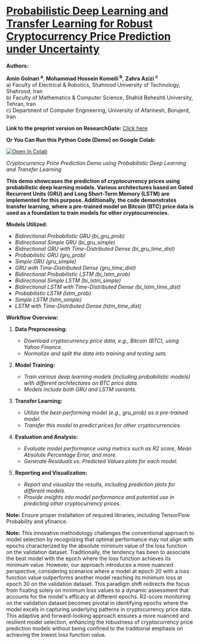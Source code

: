 # [**Probabilistic Deep Learning and Transfer Learning for Robust Cryptocurrency Price Prediction under Uncertainty**](https://www.researchgate.net/publication/373271371_Probabilistic_Deep_Learning_and_Transfer_Learning_for_Robust_Cryptocurrency_Price_Prediction_under_Uncertainty)

**Authors:**

**Amin Golnari <sup>a<sup>**, **Mohammad Hossein Komeili <sup>b<sup>**, **Zahra Azizi <sup>c<sup>** <br>
a) Faculty of Electrical & Robotics, Shahrood University of Technology, Shahrood, Iran <br>
b) Faculty of Mathematics & Computer Science, Shahid Beheshti University, Tehran, Iran <br>
c) Department of Computer Engineering, University of Afarinesh, Borujerd, Iran

**Link to the preprint version on ResearchGate:** [Click here](https://www.researchgate.net/publication/373271371_Probabilistic_Deep_Learning_and_Transfer_Learning_for_Robust_Cryptocurrency_Price_Prediction_under_Uncertainty)

**Or You Can Run this Python Code [Demo] on Google Colab:**    

[![Open In Colab](https://colab.research.google.com/assets/colab-badge.svg)](https://colab.research.google.com/github/amingolnari/Demo-BTCUSD-PricePred-ProbabilisticDL-TransferLearning/blob/main/Demo_BTCUSD_PricePred_5min_TensorFlowProb.ipynb)

*Cryptocurrency Price Prediction Demo using Probabilistic Deep Learning and Transfer Learning*


**This demo showcases the prediction of cryptocurrency prices using probabilistic deep learning models. Various architectures based on Gated Recurrent Units (GRU) and Long Short-Term Memory (LSTM) are implemented for this purpose. Additionally, the code demonstrates transfer learning, where a pre-trained model on Bitcoin (BTC) price data is used as a foundation to train models for other cryptocurrencies.**

**Models Utilized:**
- *Bidirectional Probabilistic GRU (bi_gru_prob)*
- *Bidirectional Simple GRU (bi_gru_simple)*
- *Bidirectional GRU with Time-Distributed Dense (bi_gru_time_dist)*
- *Probabilistic GRU (gru_prob)*
- *Simple GRU (gru_simple)*
- *GRU with Time-Distributed Dense (gru_time_dist)*
- *Bidirectional Probabilistic LSTM (bi_lstm_prob)*
- *Bidirectional Simple LSTM (bi_lstm_simple)*
- *Bidirectional LSTM with Time-Distributed Dense (bi_lstm_time_dist)*
- *Probabilistic LSTM (lstm_prob)*
- *Simple LSTM (lstm_simple)*
- *LSTM with Time-Distributed Dense (lstm_time_dist)*


**Workflow Overview:**
1. **Data Preprocessing:**
   - *Download cryptocurrency price data, e.g., Bitcoin (BTC), using Yahoo Finance.*
   - *Normalize and split the data into training and testing sets.*

2. **Model Training:**
   - *Train various deep learning models (including probabilistic models) with different architectures on BTC price data.*
   - *Models include both GRU and LSTM variants.*

3. **Transfer Learning:**
   - *Utilize the best-performing model (e.g., gru_prob) as a pre-trained model.*
   - *Transfer this model to predict prices for other cryptocurrencies.*

4. **Evaluation and Analysis:**
   - *Evaluate model performance using metrics such as R2 score, Mean Absolute Percentage Error, and more.*
   - *Generate Residuals vs. Predicted Values plots for each model.*

5. **Reporting and Visualization:**
   - *Report and visualize the results, including prediction plots for different models.*
   - *Provide insights into model performance and potential use in predicting other cryptocurrency prices.*

**Note:** Ensure proper installation of required libraries, including TensorFlow Probability and yfinance.


**Note:** This innovative methodology challenges the conventional approach to model selection by recognizing that optimal performance may not align with epochs characterized by the absolute minimum value of the loss function on the validation dataset. Traditionally, the tendency has been to associate the best model with the epoch where the loss function achieves its minimum value. However, our approach introduces a more nuanced perspective, considering scenarios where a model at epoch 20 with a loss function value outperforms another model reaching its minimum loss at epoch 30 on the validation dataset. This paradigm shift redirects the focus from fixating solely on minimum loss values to a dynamic assessment that accounts for the model's efficacy at different epochs. R2-score monitoring on the validation dataset becomes pivotal in identifying epochs where the model excels in capturing underlying patterns in cryptocurrency price data. This adaptive and forward-looking approach ensures a more nuanced and resilient model selection, enhancing the robustness of cryptocurrency price prediction models without being confined to the traditional emphasis on achieving the lowest loss function value.
